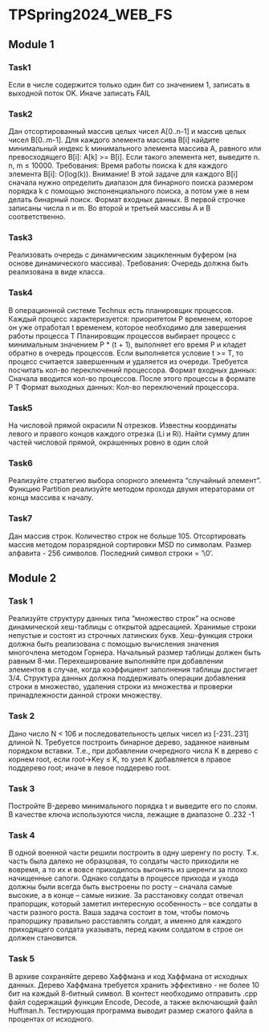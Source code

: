 # TPSpring2024_WEB_FS
## Module 1
### Task1
Если в числе содержится только один бит со значением 1, записать в выходной
поток OK. Иначе записать FAIL

### Task2
Дан отсортированный массив целых чисел A[0..n-1] и массив целых чисел
B[0..m-1]. Для каждого элемента массива B[i] найдите минимальный индекс k
минимального элемента массива A, равного или превосходящего B[i]: A[k] >= B[i].
Если такого элемента нет, выведите n. n, m ≤ 10000. Требования:  Время работы
поиска k для каждого элемента B[i]: O(log(k)). Внимание! В этой задаче для
каждого B[i] сначала нужно определить диапазон для бинарного поиска размером
порядка k с помощью экспоненциального поиска, а потом уже в нем делать бинарный
поиск. Формат входных данных. В первой строчке записаны числа n и m. Во второй и
третьей массивы A и B соответственно.

### Task3
Реализовать очередь с динамическим зацикленным буфером (на основе
динамического массива). Требования: Очередь должна быть реализована в виде
класса.

### Task4
В операционной системе Technux есть планировщик процессов.
Каждый процесс характеризуется: приоритетом P
временем, которое он уже отработал t
временем, которое необходимо для завершения работы процесса T
Планировщик процессов выбирает процесс с минимальным значением P * (t + 1),
выполняет его время P и кладет обратно в очередь процессов. Если выполняется
условие t >= T, то процесс считается завершенным и удаляется из очереди.
Требуется посчитать кол-во переключений процессора.
Формат входных данных:  Сначала вводится кол-во процессов. После этого процессы
в формате P T Формат выходных данных: Кол-во переключений процессора.

### Task5
На числовой прямой окрасили N отрезков. Известны координаты левого и правого
концов каждого отрезка (Li и Ri). Найти сумму длин частей числовой прямой,
окрашенных ровно в один слой

### Task6
Реализуйте стратегию выбора опорного элемента “случайный элемент”. Функцию
Partition реализуйте методом прохода двумя итераторами от конца массива к
началу.

### Task7
Дан массив строк. Количество строк не больше 105. Отсортировать массив методом
поразрядной сортировки MSD по символам. Размер алфавита - 256 символов.
Последний символ строки = ‘\0’.

## Module 2
### Task 1
Реализуйте структуру данных типа “множество строк” на основе динамической хеш-таблицы с открытой адресацией. Хранимые строки непустые и состоят из строчных латинских букв.
Хеш-функция строки должна быть реализована с помощью вычисления значения многочлена методом Горнера.
Начальный размер таблицы должен быть равным 8-ми. Перехеширование выполняйте при добавлении элементов в случае, когда коэффициент заполнения таблицы достигает 3/4.
Структура данных должна поддерживать операции добавления строки в множество, удаления строки из множества и проверки принадлежности данной строки множеству.

### Task 2
Дано число N < 106 и последовательность целых чисел из [-231..231] длиной N.
Требуется построить бинарное дерево, заданное наивным порядком вставки.
Т.е., при добавлении очередного числа K в дерево с корнем root, если root→Key ≤ K, то узел K добавляется в правое поддерево root; иначе в левое поддерево root.

### Task 3
Постройте B-дерево минимального порядка t и выведите его по слоям.
В качестве ключа используются числа, лежащие в диапазоне 0..232 -1

### Task 4
В одной военной части решили построить в одну шеренгу по росту. Т.к. часть была далеко не образцовая, то солдаты часто приходили не вовремя, а то их и вовсе приходилось выгонять из шеренги за плохо начищенные сапоги. Однако солдаты в процессе прихода и ухода должны были всегда быть выстроены по росту – сначала самые высокие, а в конце – самые низкие. За расстановку солдат отвечал прапорщик, который заметил интересную особенность – все солдаты в части разного роста. Ваша задача состоит в том, чтобы помочь прапорщику правильно расставлять солдат, а именно для каждого приходящего солдата указывать, перед каким солдатом в строе он должен становится. 

### Task 5
В архиве сохраняйте дерево Хаффмана и код Хаффмана от исходных данных.
Дерево Хаффмана требуется хранить эффективно - не более 10 бит на каждый 8-битный символ.
В контест необходимо отправить .cpp файл содержащий функции Encode, Decode, а также включающий файл Huffman.h. Тестирующая программа выводит размер сжатого файла в процентах от исходного.
